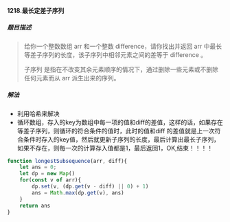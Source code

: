 #### 1218.最长定差子序列

##### 题目描述

> 给你一个整数数组 arr 和一个整数 difference，请你找出并返回 arr 中最长等差子序列的长度，该子序列中相邻元素之间的差等于 difference 。
>
> 子序列 是指在不改变其余元素顺序的情况下，通过删除一些元素或不删除任何元素而从 arr 派生出来的序列。

##### 解法

- 利用哈希来解决
- 循环数组，存入的key为数组中每一项的值和diff的差值，这样的话，如果存在等差子序列，则循环的符合条件的值时，此时的值和diff 的差值就是上一次符合条件时存入的key值，然后就更新子序列的长度，最后计算出最长子序列，如果不存在，则每一次的计算存入值都是1，最后返回1，OK,结束！！！！

```js
function longestSubsequence(arr, diff){
    let ans = 0;
    let dp = new Map()
    for(const v of arr){
        dp.set(v, (dp.get(v - diff) || 0) + 1)
        ans = Math.max(dp.get(v), ans)
    }
    return ans
}
```

